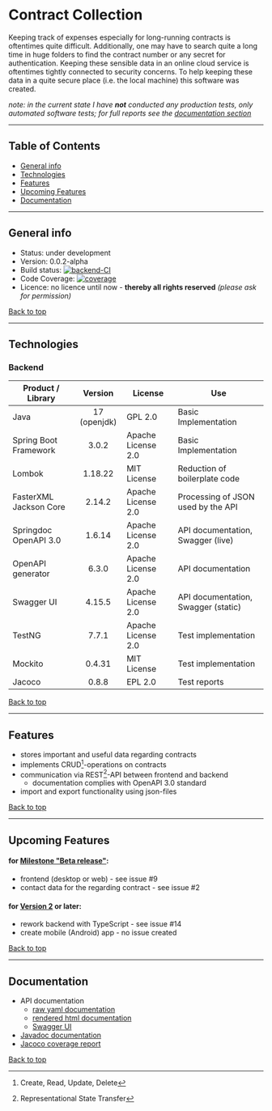 # Contract Collection

Keeping track of expenses especially for long-running contracts is oftentimes quite difficult. Additionally, one may 
have to search quite a long time in huge folders to find the contract number or any secret for authentication.
Keeping these sensible data in an online cloud service is oftentimes tightly connected to security concerns. To help
keeping these data in a quite secure place (i.e. the local machine) this software was created.

*note: in the current state I have **not** conducted any production tests, only automated software tests; for full reports see the [documentation section](#documentation)*

---
## Table of Contents
* [General info](#general-info)
* [Technologies](#technologies)
* [Features](#features)
* [Upcoming Features](#upcoming-features)
* [Documentation](#documentation)

---
## General info
* Status: under development
* Version: 0.0.2-alpha
* Build status: [![backend-CI](https://github.com/Metallist-dev/contractCollection/actions/workflows/ci-backend.yaml/badge.svg?branch=main)](https://github.com/Metallist-dev/contractCollection/actions/workflows/ci-backend.yaml)
* Code Coverage: [![coverage](https://metallist-images.de/github/contractcollection/main/coverage.svg)](https://metallist-images.de/github/contractcollection/main/coverage.svg)
* Licence: no licence until now - **thereby all rights reserved** *(please ask for permission)*

[Back to top](#table-of-contents)

---
## Technologies

### Backend
| **Product / Library**  | **Version**  | **License**        | **Use**                             |
|------------------------|:------------:|--------------------|-------------------------------------|
| Java                   | 17 (openjdk) | GPL 2.0            | Basic Implementation                |
| Spring Boot Framework  |    3.0.2     | Apache License 2.0 | Basic Implementation                |
| Lombok                 |   1.18.22    | MIT License        | Reduction of boilerplate code       |
| FasterXML Jackson Core |    2.14.2    | Apache License 2.0 | Processing of JSON used by the API  |
| Springdoc OpenAPI 3.0  |    1.6.14    | Apache License 2.0 | API documentation, Swagger (live)   |
| OpenAPI generator      |    6.3.0     | Apache License 2.0 | API documentation                   |
| Swagger UI             |    4.15.5    | Apache License 2.0 | API documentation, Swagger (static) |
| TestNG                 |    7.7.1     | Apache License 2.0 | Test implementation                 |
| Mockito                |    0.4.31    | MIT License        | Test implementation                 |
| Jacoco                 |    0.8.8     | EPL 2.0            | Test reports                        |


[Back to top](#table-of-contents)

---
## Features

* stores important and useful data regarding contracts
* implements CRUD[^1]-operations on contracts
* communication via REST[^2]-API between frontend and backend
  * documentation complies with OpenAPI 3.0 standard
* import and export functionality using json-files

[^1]: Create, Read, Update, Delete  
[^2]: Representational State Transfer

[Back to top](#table-of-contents)

---
## Upcoming Features

#### for [Milestone "Beta release"](https://github.com/Metallist-dev/contractCollection/milestone/1):
* frontend (desktop or web) - see issue #9
* contact data for the regarding contract - see issue #2

#### for [Version 2](https://github.com/Metallist-dev/contractCollection/milestone/3) or later:
* rework backend with TypeScript - see issue #14
* create mobile (Android) app - no issue created


[Back to top](#table-of-contents)

---
## Documentation

* API documentation
  * [raw yaml documentation](Backend/src/main/resources/static/contractcollection-api.yaml)
  * [rendered html documentation](https://metallist-images.de/github/contractcollection/main/docs/openapi/index.html)
  * [Swagger UI](https://metallist-images.de/github/contractcollection/main/docs/swaggerUI-Backend/index.html)
* [Javadoc documentation](https://metallist-images.de/github/contractcollection/main/docs/javadoc/index-all.html)
* [Jacoco coverage report](https://metallist-images.de/github/contractcollection/main/docs/jacoco/jacocoHtml/index.html)


[Back to top](#table-of-contents)